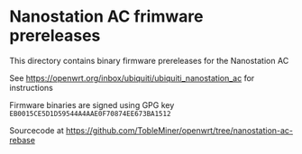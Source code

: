 Nanostation AC frimware prereleases
===================================

This directory contains binary firmware prereleases for the Nanostation AC

See https://openwrt.org/inbox/ubiquiti/ubiquiti_nanostation_ac for instructions

Firmware binaries are signed using GPG key ```EB0015CE5D1D59544A4AAE0F70874EE673BA1512```

Sourcecode at https://github.com/TobleMiner/openwrt/tree/nanostation-ac-rebase
